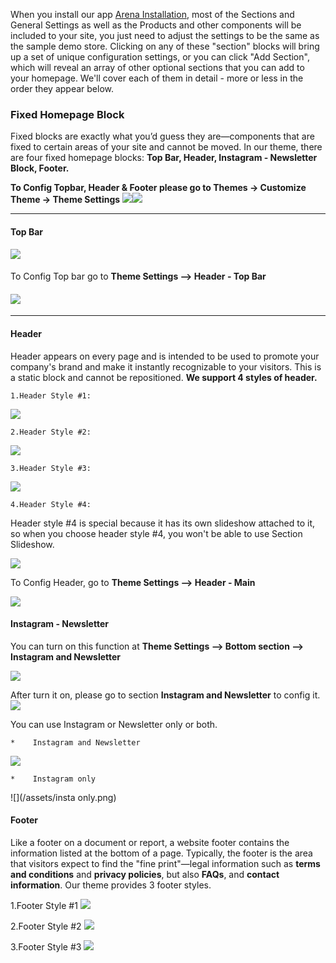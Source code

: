 When you install our app [Arena Installation](https://install.arenathemes.com/admin/install), most of the Sections and  General Settings as well as the Products and other components will be included to your site, you just need to adjust the settings to be the same as the sample demo store. Clicking on any of these "section" blocks will bring up a set of unique configuration settings, or you can click "Add Section", which will reveal an array of other optional sections that you can add to your homepage. We'll cover each of them in detail - more or less in the order they appear below.

### **Fixed Homepage Block**

Fixed blocks are exactly what you’d guess they are—components that are fixed to certain areas of your site and cannot be moved. In our theme, there are four fixed homepage blocks: **Top Bar, Header, Instagram - Newsletter Block, Footer.**

**To Config Topbar, Header & Footer please go to Themes -&gt; Customize Theme -&gt; Theme Settings**
![](/assets/theme-settings.png)![](/assets/fixed-blocks.png)

---

#### **Top Bar**
#### ![](/assets/topbar-header.jpg)

To Config Top bar go to **Theme Settings --&gt; Header - Top Bar**

#### ![](/assets/topbar.png)

---

#### **Header**
    
Header appears on every page and is intended to be used to promote your company's brand and make it instantly recognizable to your visitors. This is a static block and cannot be repositioned. **We support 4 styles of header.**

    1.Header Style #1:

![](/assets/header_01.jpg)

    2.Header Style #2:

![](/assets/header_02.jpg)

    3.Header Style #3:

![](/assets/header_03.jpg)

    4.Header Style #4:

Header style #4 is special because it has its own slideshow attached to it, so when you choose header style #4, you won't be able to use Section Slideshow.

![](/assets/header-04_01.jpg)


To Config Header, go to **Theme Settings --&gt; Header - Main**

![](/assets/header-settings.jpg)

#### Instagram - Newsletter

You can turn on this function at **Theme Settings --&gt; Bottom section --&gt; Instagram and Newsletter**

![](/assets/insta-newsletter.png)

After turn it on, please go to section **Instagram and Newsletter** to config it.
![](/assets/section-insta-news.png)

You can use Instagram or Newsletter only or both.





    *    Instagram and Newsletter

![](/assets/insta-wt-newsletter_02.jpg)
    
    *    Instagram only

![](/assets/insta only.png)

#### **Footer**

Like a footer on a document or report, a website footer contains the information listed at the bottom of a page. Typically, the footer is the area that visitors expect to find the "fine print"—legal information such as **terms and conditions** and **privacy policies**, but also **FAQs**, and **contact information**. Our theme provides 3 footer styles.

1.Footer Style #1
![](/assets/ft_1.png)

2.Footer Style #2
![](/assets/ft_2.jpg)

3.Footer Style #3
![](/assets/ft_3_02.jpg)
    





